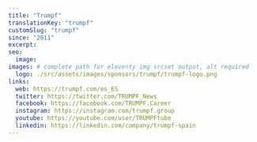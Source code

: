 ```yaml
---
title: "Trumpf"
translationKey: "trumpf"
customSlug: "trumpf"
since: "2011"
excerpt:
seo:
  image:
images: # complete path for eleventy img srcset output, alt required
  logo: ./src/assets/images/sponsors/trumpf/trumpf-logo.png
links:
  web: https://trumpf.com/es_ES
  twitter: https://twitter.com/TRUMPF_News
  facebook: https://facebook.com/TRUMPF.Career
  instagram: https://instagram.com/trumpf.group
  youtube: https://youtube.com/user/TRUMPFtube
  linkedin: https://linkedin.com/company/trumpf-spain
---
```

